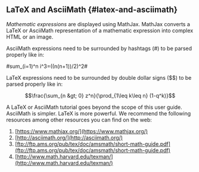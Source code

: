 ## LaTeX and AsciiMath {#latex-and-asciimath}

_Mathematic expressions_ are displayed using MathJax. MathJax converts a LaTeX or AsciiMath representation of a mathematic expression into complex HTML or an image.

AsciiMath expressions need to be surrounded by hashtags (#) to be parsed properly like in:

#sum_(i=1)^n i^3=((n(n+1))/2)^2#

LaTeX expressions need to be surrounded by double dollar signs ($$) to be parsed properly like in:

$$\frac{\sum_{n &gt; 0} z^n}{\prod_{1\leq k\leq n} (1-q^k)}$$

A LaTeX or AsciiMath tutorial goes beyond the scope of this user guide. AsciiMath is simpler. LaTeX is more powerful. We recommend the following resources among other resources you can find on the web:

1.  [https://www.mathjax.org/](https://www.mathjax.org/)
2.  [http://asciimath.org/](http://asciimath.org/)
3.  [ftp://ftp.ams.org/pub/tex/doc/amsmath/short-math-guide.pdf](ftp://ftp.ams.org/pub/tex/doc/amsmath/short-math-guide.pdf)
4.  [http://www.math.harvard.edu/texman/](http://www.math.harvard.edu/texman/)